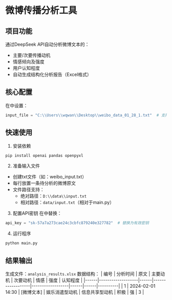 # 微博传播分析工具

## 项目功能
通过DeepSeek API自动分析微博文本的：
- 主要/次要传播动机
- 情感倾向及强度
- 用户认知程度
- 自动生成结构化分析报告（Excel格式）

## 核心配置
在<mcsymbol name="main" filename="main.py" path="d:\PycharmProj\Weibo_deepseek_analysis\main.py" startline="89" type="function"></mcsymbol>中设置：
```python
input_file = "C:\\Users\\wqwan\\Desktop\\weibo_data_01_28_1.txt"  # 支持绝对路径或相对路径
```

## 快速使用
1. 安装依赖
```bash
pip install openai pandas openpyxl
```

2. 准备输入文件
- 创建txt文件（如：weibo_input.txt）
- 每行放置一条待分析的微博原文
- 文件路径支持：
  - 绝对路径：`D:\\data\\input.txt`
  - 相对路径：`data/input.txt`（相对于main.py）

3. 配置API密钥
在<mcsymbol name="ask_deepseek" filename="main.py" path="d:\PycharmProj\Weibo_deepseek_analysis\main.py" startline="6" type="function"></mcsymbol>中替换：
```python
api_key = "sk-57a7a273cae24c3cbfc879240e327782"  # 替换为有效密钥
```

4. 运行程序
```bash
python main.py
```

## 结果输出
生成文件：`analysis_results.xlsx`
数据结构：
| 编号 | 分析时间          | 原文 | 主要动机         | 次要动机         | 情感 | 强度 | 认知程度 |
|------|-------------------|------|------------------|------------------|------|------|----------|
| 1    | 2024-02-01 14:30 | [微博文本] | 娱乐消遣型动机   | 信息共享型动机   | 积极 | 强   | 3        |
